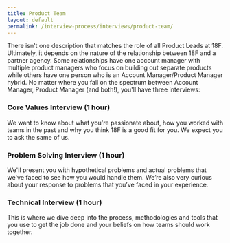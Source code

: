 ```yaml
---
title: Product Team
layout: default
permalink: /interview-process/interviews/product-team/
---
```


There isn't one description that matches the role of all Product Leads at 18F. Ultimately, it depends on the nature of the relationship between 18F and a partner agency.  Some relationships have one account manager with multiple product managers who focus on building out separate products while others have one person who is an Account Manager/Product Manager hybrid. No matter where you fall on the spectrum between Account Manager, Product Manager (and both!), you'll have three interviews:

### Core Values Interview (1 hour)
We want to know about what you're passionate about, how you worked with teams in the past and why you think 18F is a good fit for you. We expect you to ask the same of us. 

### Problem Solving Interview (1 hour)
We'll present you with hypothetical problems and actual problems that we've faced to see how you would handle them. We’re also very curious about your response to problems that you’ve faced in your experience.

### Technical Interview (1 hour)
This is where we dive deep into the process, methodologies and tools that you use to get the job done and your beliefs on how teams should work together.